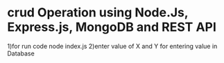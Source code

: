 # crud Operation using Node.Js, Express.js, MongoDB and REST API
1)for run code node index.js 
2)enter value of X and Y for entering value in Database 
